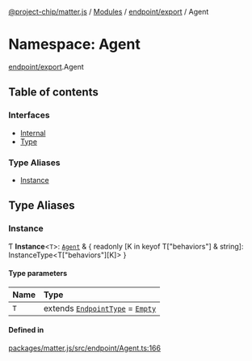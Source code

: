 [@project-chip/matter.js](../README.md) / [Modules](../modules.md) / [endpoint/export](endpoint_export.md) / Agent

# Namespace: Agent

[endpoint/export](endpoint_export.md).Agent

## Table of contents

### Interfaces

- [Internal](../interfaces/endpoint_export.Agent.Internal.md)
- [Type](../interfaces/endpoint_export.Agent.Type.md)

### Type Aliases

- [Instance](endpoint_export.Agent.md#instance)

## Type Aliases

### Instance

Ƭ **Instance**\<`T`\>: [`Agent`](../classes/endpoint_export.Agent-1.md) & \{ readonly [K in keyof T["behaviors"] & string]: InstanceType\<T["behaviors"][K]\> }

#### Type parameters

| Name | Type |
| :------ | :------ |
| `T` | extends [`EndpointType`](../interfaces/behavior_cluster_export._internal_.EndpointType-1.md) = [`Empty`](../interfaces/behavior_cluster_export._internal_.Empty.md) |

#### Defined in

[packages/matter.js/src/endpoint/Agent.ts:166](https://github.com/project-chip/matter.js/blob/c0d55745d5279e16fdfaa7d2c564daa31e19c627/packages/matter.js/src/endpoint/Agent.ts#L166)
